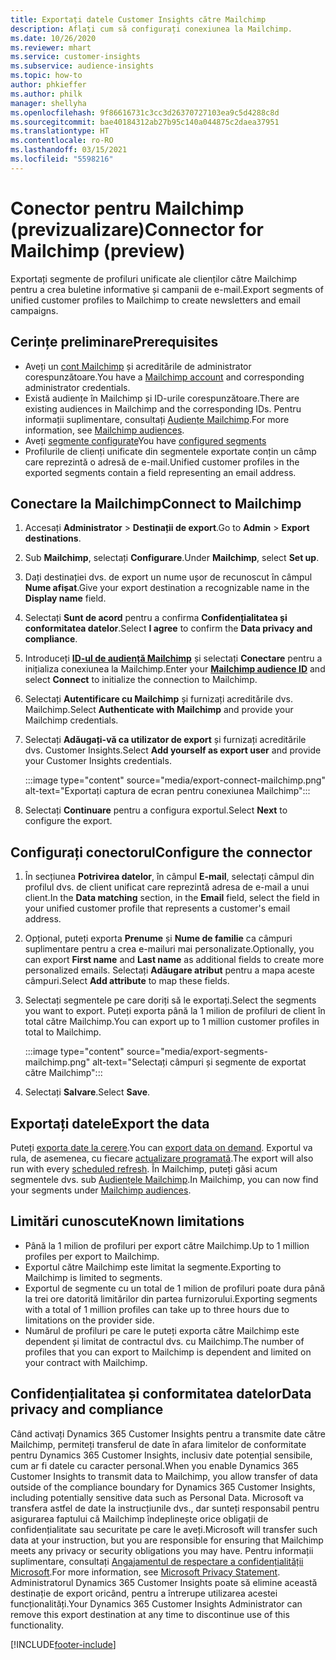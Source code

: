```yaml
---
title: Exportați datele Customer Insights către Mailchimp
description: Aflați cum să configurați conexiunea la Mailchimp.
ms.date: 10/26/2020
ms.reviewer: mhart
ms.service: customer-insights
ms.subservice: audience-insights
ms.topic: how-to
author: phkieffer
ms.author: philk
manager: shellyha
ms.openlocfilehash: 9f86616731c3cc3d26370727103ea9c5d4288c8d
ms.sourcegitcommit: bae40184312ab27b95c140a044875c2daea37951
ms.translationtype: HT
ms.contentlocale: ro-RO
ms.lasthandoff: 03/15/2021
ms.locfileid: "5598216"
---
```

# <a name="connector-for-mailchimp-preview"></a><span data-ttu-id="1a18a-103">Conector pentru Mailchimp (previzualizare)</span><span class="sxs-lookup"><span data-stu-id="1a18a-103">Connector for Mailchimp (preview)</span></span>

<span data-ttu-id="1a18a-104">Exportați segmente de profiluri unificate ale clienților către Mailchimp pentru a crea buletine informative și campanii de e-mail.</span><span class="sxs-lookup"><span data-stu-id="1a18a-104">Export segments of unified customer profiles to Mailchimp to create newsletters and email campaigns.</span></span>

## <a name="prerequisites"></a><span data-ttu-id="1a18a-105">Cerințe preliminare</span><span class="sxs-lookup"><span data-stu-id="1a18a-105">Prerequisites</span></span>

-   <span data-ttu-id="1a18a-106">Aveți un [cont Mailchimp](https://mailchimp.com/) și acreditările de administrator corespunzătoare.</span><span class="sxs-lookup"><span data-stu-id="1a18a-106">You have a [Mailchimp account](https://mailchimp.com/) and corresponding administrator credentials.</span></span>
-   <span data-ttu-id="1a18a-107">Există audiențe în Mailchimp și ID-urile corespunzătoare.</span><span class="sxs-lookup"><span data-stu-id="1a18a-107">There are existing audiences in Mailchimp and the corresponding IDs.</span></span> <span data-ttu-id="1a18a-108">Pentru informații suplimentare, consultați [Audiențe Mailchimp](https://mailchimp.com/help/create-audience/).</span><span class="sxs-lookup"><span data-stu-id="1a18a-108">For more information, see [Mailchimp audiences](https://mailchimp.com/help/create-audience/).</span></span>
-   <span data-ttu-id="1a18a-109">Aveți [segmente configurate](segments.md)</span><span class="sxs-lookup"><span data-stu-id="1a18a-109">You have [configured segments](segments.md)</span></span>
-   <span data-ttu-id="1a18a-110">Profilurile de clienți unificate din segmentele exportate conțin un câmp care reprezintă o adresă de e-mail.</span><span class="sxs-lookup"><span data-stu-id="1a18a-110">Unified customer profiles in the exported segments contain a field representing an email address.</span></span>

## <a name="connect-to-mailchimp"></a><span data-ttu-id="1a18a-111">Conectare la Mailchimp</span><span class="sxs-lookup"><span data-stu-id="1a18a-111">Connect to Mailchimp</span></span>

1. <span data-ttu-id="1a18a-112">Accesați **Administrator** > **Destinații de export**.</span><span class="sxs-lookup"><span data-stu-id="1a18a-112">Go to **Admin** > **Export destinations**.</span></span>

1. <span data-ttu-id="1a18a-113">Sub **Mailchimp**, selectați **Configurare**.</span><span class="sxs-lookup"><span data-stu-id="1a18a-113">Under **Mailchimp**, select **Set up**.</span></span>

1. <span data-ttu-id="1a18a-114">Dați destinației dvs. de export un nume ușor de recunoscut în câmpul **Nume afișat**.</span><span class="sxs-lookup"><span data-stu-id="1a18a-114">Give your export destination a recognizable name in the **Display name** field.</span></span>

1. <span data-ttu-id="1a18a-115">Selectați **Sunt de acord** pentru a confirma **Confidențialitatea și conformitatea datelor**.</span><span class="sxs-lookup"><span data-stu-id="1a18a-115">Select **I agree** to confirm the **Data privacy and compliance**.</span></span>

1. <span data-ttu-id="1a18a-116">Introduceți **[ID-ul de audiență Mailchimp](https://mailchimp.com/help/find-audience-id/)** și selectați **Conectare** pentru a inițializa conexiunea la Mailchimp.</span><span class="sxs-lookup"><span data-stu-id="1a18a-116">Enter your **[Mailchimp audience ID](https://mailchimp.com/help/find-audience-id/)** and select **Connect** to initialize the connection to Mailchimp.</span></span>

1. <span data-ttu-id="1a18a-117">Selectați **Autentificare cu Mailchimp** și furnizați acreditările dvs. Mailchimp.</span><span class="sxs-lookup"><span data-stu-id="1a18a-117">Select **Authenticate with Mailchimp** and provide your Mailchimp credentials.</span></span>

1. <span data-ttu-id="1a18a-118">Selectați **Adăugați-vă ca utilizator de export** și furnizați acreditările dvs. Customer Insights.</span><span class="sxs-lookup"><span data-stu-id="1a18a-118">Select **Add yourself as export user** and provide your Customer Insights credentials.</span></span>

   :::image type="content" source="media/export-connect-mailchimp.png" alt-text="Exportați captura de ecran pentru conexiunea Mailchimp":::

1. <span data-ttu-id="1a18a-120">Selectați **Continuare** pentru a configura exportul.</span><span class="sxs-lookup"><span data-stu-id="1a18a-120">Select **Next** to configure the export.</span></span>

## <a name="configure-the-connector"></a><span data-ttu-id="1a18a-121">Configurați conectorul</span><span class="sxs-lookup"><span data-stu-id="1a18a-121">Configure the connector</span></span>

1. <span data-ttu-id="1a18a-122">În secțiunea **Potrivirea datelor**, în câmpul **E-mail**, selectați câmpul din profilul dvs. de client unificat care reprezintă adresa de e-mail a unui client.</span><span class="sxs-lookup"><span data-stu-id="1a18a-122">In the **Data matching** section, in the **Email** field, select the field in your unified customer profile that represents a customer's email address.</span></span> 

1. <span data-ttu-id="1a18a-123">Opțional, puteți exporta **Prenume** și **Nume de familie** ca câmpuri suplimentare pentru a crea e-mailuri mai personalizate.</span><span class="sxs-lookup"><span data-stu-id="1a18a-123">Optionally, you can export **First name** and **Last name** as additional fields to create more personalized emails.</span></span> <span data-ttu-id="1a18a-124">Selectați **Adăugare atribut** pentru a mapa aceste câmpuri.</span><span class="sxs-lookup"><span data-stu-id="1a18a-124">Select **Add attribute** to map these fields.</span></span>

1. <span data-ttu-id="1a18a-125">Selectați segmentele pe care doriți să le exportați.</span><span class="sxs-lookup"><span data-stu-id="1a18a-125">Select the segments you want to export.</span></span> <span data-ttu-id="1a18a-126">Puteți exporta până la 1 milion de profiluri de client în total către Mailchimp.</span><span class="sxs-lookup"><span data-stu-id="1a18a-126">You can export up to 1 million customer profiles in total to Mailchimp.</span></span>

   :::image type="content" source="media/export-segments-mailchimp.png" alt-text="Selectați câmpuri și segmente de exportat către Mailchimp":::

1. <span data-ttu-id="1a18a-128">Selectați **Salvare**.</span><span class="sxs-lookup"><span data-stu-id="1a18a-128">Select **Save**.</span></span>

## <a name="export-the-data"></a><span data-ttu-id="1a18a-129">Exportați datele</span><span class="sxs-lookup"><span data-stu-id="1a18a-129">Export the data</span></span>

<span data-ttu-id="1a18a-130">Puteți [exporta date la cerere](export-destinations.md).</span><span class="sxs-lookup"><span data-stu-id="1a18a-130">You can [export data on demand](export-destinations.md).</span></span> <span data-ttu-id="1a18a-131">Exportul va rula, de asemenea, cu fiecare [actualizare programată](system.md#schedule-tab).</span><span class="sxs-lookup"><span data-stu-id="1a18a-131">The export will also run with every [scheduled refresh](system.md#schedule-tab).</span></span> <span data-ttu-id="1a18a-132">În Mailchimp, puteți găsi acum segmentele dvs. sub [Audiențele Mailchimp](https://mailchimp.com/help/create-audience/).</span><span class="sxs-lookup"><span data-stu-id="1a18a-132">In Mailchimp, you can now find your segments under [Mailchimp audiences](https://mailchimp.com/help/create-audience/).</span></span>

## <a name="known-limitations"></a><span data-ttu-id="1a18a-133">Limitări cunoscute</span><span class="sxs-lookup"><span data-stu-id="1a18a-133">Known limitations</span></span>

- <span data-ttu-id="1a18a-134">Până la 1 milion de profiluri per export către Mailchimp.</span><span class="sxs-lookup"><span data-stu-id="1a18a-134">Up to 1 million profiles per export to Mailchimp.</span></span>
- <span data-ttu-id="1a18a-135">Exportul către Mailchimp este limitat la segmente.</span><span class="sxs-lookup"><span data-stu-id="1a18a-135">Exporting to Mailchimp is limited to segments.</span></span>
- <span data-ttu-id="1a18a-136">Exportul de segmente cu un total de 1 milion de profiluri poate dura până la trei ore datorită limitărilor din partea furnizorului.</span><span class="sxs-lookup"><span data-stu-id="1a18a-136">Exporting segments with a total of 1 million profiles can take up to three hours due to limitations on the provider side.</span></span> 
- <span data-ttu-id="1a18a-137">Numărul de profiluri pe care le puteți exporta către Mailchimp este dependent și limitat de contractul dvs. cu Mailchimp.</span><span class="sxs-lookup"><span data-stu-id="1a18a-137">The number of profiles that you can export to Mailchimp is dependent and limited on your contract with Mailchimp.</span></span>

## <a name="data-privacy-and-compliance"></a><span data-ttu-id="1a18a-138">Confidențialitatea și conformitatea datelor</span><span class="sxs-lookup"><span data-stu-id="1a18a-138">Data privacy and compliance</span></span>

<span data-ttu-id="1a18a-139">Când activați Dynamics 365 Customer Insights pentru a transmite date către Mailchimp, permiteți transferul de date în afara limitelor de conformitate pentru Dynamics 365 Customer Insights, inclusiv date potențial sensibile, cum ar fi datele cu caracter personal.</span><span class="sxs-lookup"><span data-stu-id="1a18a-139">When you enable Dynamics 365 Customer Insights to transmit data to Mailchimp, you allow transfer of data outside of the compliance boundary for Dynamics 365 Customer Insights, including potentially sensitive data such as Personal Data.</span></span> <span data-ttu-id="1a18a-140">Microsoft va transfera astfel de date la instrucțiunile dvs., dar sunteți responsabil pentru asigurarea faptului că Mailchimp îndeplinește orice obligații de confidențialitate sau securitate pe care le aveți.</span><span class="sxs-lookup"><span data-stu-id="1a18a-140">Microsoft will transfer such data at your instruction, but you are responsible for ensuring that Mailchimp meets any privacy or security obligations you may have.</span></span> <span data-ttu-id="1a18a-141">Pentru informații suplimentare, consultați [Angajamentul de respectare a confidențialității Microsoft](https://go.microsoft.com/fwlink/?linkid=396732).</span><span class="sxs-lookup"><span data-stu-id="1a18a-141">For more information, see [Microsoft Privacy Statement](https://go.microsoft.com/fwlink/?linkid=396732).</span></span>
<span data-ttu-id="1a18a-142">Administratorul Dynamics 365 Customer Insights poate să elimine această destinație de export oricând, pentru a întrerupe utilizarea acestei funcționalități.</span><span class="sxs-lookup"><span data-stu-id="1a18a-142">Your Dynamics 365 Customer Insights Administrator can remove this export destination at any time to discontinue use of this functionality.</span></span>


[!INCLUDE[footer-include](../includes/footer-banner.md)]